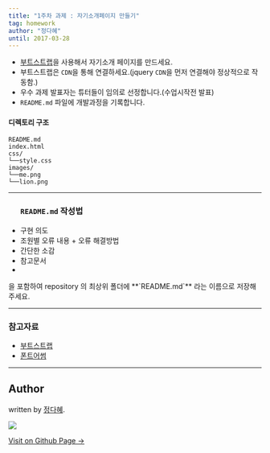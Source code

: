```yaml
---
title: "1주차 과제 : 자기소개페이지 만들기"
tag: homework
author: "정다혜"
until: 2017-03-28
---
```


- [부트스트랩](https://getbootstrap.com/)을 사용해서 자기소개 페이지를 만드세요.
- 부트스트랩은 `CDN`을 통해 연결하세요.(jquery `CDN`을 먼저 연결해야 정상적으로 작동함.)
- 우수 과제 발표자는 튜터들이 임의로 선정합니다.(수업시작전 발표)
- `README.md` 파일에 개발과정을 기록합니다.

#### 디렉토리 구조

```
README.md
index.html
css/
└──style.css
images/
└──me.png
└──lion.png
```

---

<div class="well well-sm">
  	<ul>
  	  <h3><code class="highlighter-rouge">README.md</code> 작성법</h3>
	  <li>구현 의도</li>
      <li>조원별 오류 내용 + 오류 해결방법</li>
      <li>간단한 소감</li>
      <li>참고문서<li>
	</ul>
	을 포함하여 repository 의 최상위 폴더에 **`README.md`** 라는 이름으로 저장해주세요.
</div>

---

### 참고자료
- [부트스트랩](http://getbootstrap.com/)
- [폰트어썸](http://fontawesome.io/)

---

## Author

written by [정다혜](https://dh00023.github.io).

![](https://avatars.githubusercontent.com/dh00023?v=2&s=100)

<a href="https://dh00023.github.io" target="_blank" class="btn btn-black"><i class="fa fa-github fa-lg"></i> Visit on Github Page &rarr;</a>
